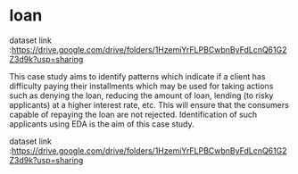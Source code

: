 # loan
dataset link :https://drive.google.com/drive/folders/1HzemiYrFLPBCwbnByFdLcnQ61G2Z3d9k?usp=sharing

This case study aims to identify patterns which indicate if a client has difficulty paying their installments which may be used for taking actions such as denying the loan, reducing the amount of loan, lending (to risky applicants) at a higher interest rate, etc. This will ensure that the consumers capable of repaying the loan are not rejected. Identification of such applicants using EDA is the aim of this case study.

dataset link :https://drive.google.com/drive/folders/1HzemiYrFLPBCwbnByFdLcnQ61G2Z3d9k?usp=sharing
